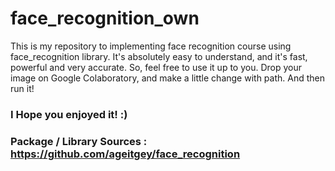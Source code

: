 # face_recognition_own
This is my repository to implementing face recognition course using face_recognition library. It's absolutely easy to understand, and it's fast, powerful and very accurate. So, feel free to use it up to you. 
Drop your image on Google Colaboratory, and make a little change with path. 
And then run it! 
### I Hope you enjoyed it! :) <br>
### Package / Library Sources : https://github.com/ageitgey/face_recognition
